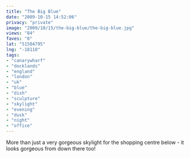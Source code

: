 ```yaml
---
title: "The Big Blue"
date: "2009-10-15 14:52:06"
privacy: "private"
image: "2009/10/15/the-big-blue/the-big-blue.jpg"
views: "84"
faves: "0"
lat: "51504795"
lng: "-18110"
tags:
- "canarywharf"
- "docklands"
- "england"
- "london"
- "uk"
- "blue"
- "dish"
- "sculpture"
- "skylight"
- "evening"
- "dusk"
- "night"
- "office"
---
```

More than just a very gorgeous skylight for the shopping centre below - it looks gorgeous from down there too!<a href="/photos/2009/10/15/the-big-blue" rel="nofollow"></a>
